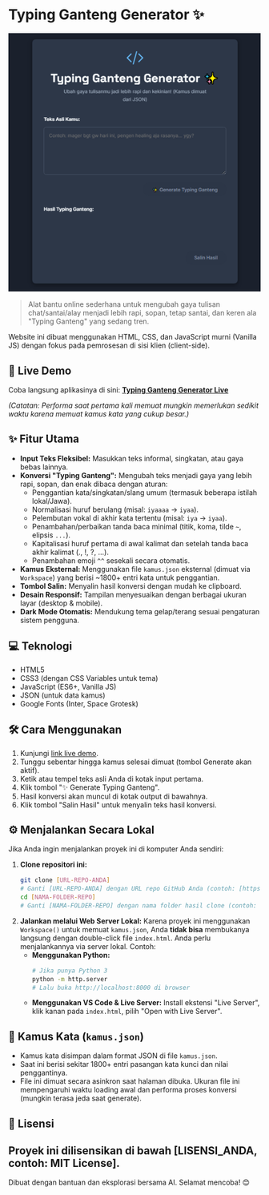 # Typing Ganteng Generator ✨

[![Typing Ganteng Generator Screenshot](Screen.png)](https://rapihin.github.io/typing) 
> Alat bantu online sederhana untuk mengubah gaya tulisan chat/santai/alay menjadi lebih rapi, sopan, tetap santai, dan keren ala "Typing Ganteng" yang sedang tren.

Website ini dibuat menggunakan HTML, CSS, dan JavaScript murni (Vanilla JS) dengan fokus pada pemrosesan di sisi klien (client-side).

## 🚀 Live Demo

Coba langsung aplikasinya di sini:
**[Typing Ganteng Generator Live](https://rapihin.github.io/typing)**

*(Catatan: Performa saat pertama kali memuat mungkin memerlukan sedikit waktu karena memuat kamus kata yang cukup besar.)*

## ✨ Fitur Utama

* **Input Teks Fleksibel:** Masukkan teks informal, singkatan, atau gaya bebas lainnya.
* **Konversi "Typing Ganteng":** Mengubah teks menjadi gaya yang lebih rapi, sopan, dan enak dibaca dengan aturan:
    * Penggantian kata/singkatan/slang umum (termasuk beberapa istilah lokal/Jawa).
    * Normalisasi huruf berulang (misal: `iyaaaa` -> `iyaa`).
    * Pelembutan vokal di akhir kata tertentu (misal: `iya` -> `iyaa`).
    * Penambahan/perbaikan tanda baca minimal (titik, koma, tilde `~`, elipsis `...`).
    * Kapitalisasi huruf pertama di awal kalimat dan setelah tanda baca akhir kalimat (., !, ?, ...).
    * Penambahan emoji `^^` sesekali secara otomatis.
* **Kamus Eksternal:** Menggunakan file `kamus.json` eksternal (dimuat via `Workspace`) yang berisi ~1800+ entri kata untuk penggantian.
* **Tombol Salin:** Menyalin hasil konversi dengan mudah ke clipboard.
* **Desain Responsif:** Tampilan menyesuaikan dengan berbagai ukuran layar (desktop & mobile).
* **Dark Mode Otomatis:** Mendukung tema gelap/terang sesuai pengaturan sistem pengguna.

## 💻 Teknologi

* HTML5
* CSS3 (dengan CSS Variables untuk tema)
* JavaScript (ES6+, Vanilla JS)
* JSON (untuk data kamus)
* Google Fonts (Inter, Space Grotesk)

## 🛠️ Cara Menggunakan

1.  Kunjungi [link live demo](https://rapihin.github.io/typing).
2.  Tunggu sebentar hingga kamus selesai dimuat (tombol Generate akan aktif).
3.  Ketik atau tempel teks asli Anda di kotak input pertama.
4.  Klik tombol "✨ Generate Typing Ganteng".
5.  Hasil konversi akan muncul di kotak output di bawahnya.
6.  Klik tombol "Salin Hasil" untuk menyalin teks hasil konversi.

## ⚙️ Menjalankan Secara Lokal

Jika Anda ingin menjalankan proyek ini di komputer Anda sendiri:

1.  **Clone repositori ini:**
    ```bash
    git clone [URL-REPO-ANDA] 
    # Ganti [URL-REPO-ANDA] dengan URL repo GitHub Anda (contoh: [https://github.com/rapihin/typing.git](https://github.com/rapihin/typing.git))
    cd [NAMA-FOLDER-REPO] 
    # Ganti [NAMA-FOLDER-REPO] dengan nama folder hasil clone (contoh: typing)
    ```
2.  **Jalankan melalui Web Server Lokal:** Karena proyek ini menggunakan `Workspace()` untuk memuat `kamus.json`, Anda **tidak bisa** membukanya langsung dengan double-click file `index.html`. Anda perlu menjalankannya via server lokal. Contoh:
    * **Menggunakan Python:**
        ```bash
        # Jika punya Python 3
        python -m http.server 
        # Lalu buka http://localhost:8000 di browser
        ```
    * **Menggunakan VS Code & Live Server:** Install ekstensi "Live Server", klik kanan pada `index.html`, pilih "Open with Live Server".

## 📖 Kamus Kata (`kamus.json`)

* Kamus kata disimpan dalam format JSON di file `kamus.json`.
* Saat ini berisi sekitar 1800+ entri pasangan kata kunci dan nilai penggantinya.
* File ini dimuat secara asinkron saat halaman dibuka. Ukuran file ini mempengaruhi waktu loading awal dan performa proses konversi (mungkin terasa jeda saat generate).

## 📄 Lisensi

Proyek ini dilisensikan di bawah [LISENSI_ANDA, contoh: MIT License]. 
---

Dibuat dengan bantuan dan eksplorasi bersama AI. Selamat mencoba! 😊
